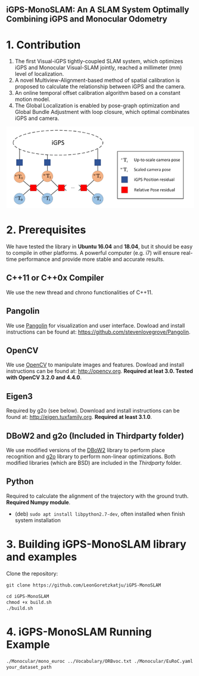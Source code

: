 ## iGPS-MonoSLAM: An A SLAM System Optimally Combining iGPS and Monocular Odometry
# 1. Contribution
1. The first Visual-iGPS tightly-coupled SLAM system, which optimizes iGPS and Monocular Visual-SLAM jointly, reached a millimeter (mm) level of localization.
2. A novel Multiview-Alignment-based method of spatial calibration is proposed to calculate the relationship between iGPS and the camera.
3. An online temporal offset calibration algorithm based on a constant motion model.
4. The Global Localization is enabled by pose-graph optimization and Global Bundle Adjustment with loop closure, which optimal combinates iGPS and camera.

![Factor Graph](img\graph.jpg)

# 2. Prerequisites
We have tested the library in **Ubuntu 16.04** and **18.04**, but it should be easy to compile in other platforms. A powerful computer (e.g. i7) will ensure real-time performance and provide more stable and accurate results.

## C++11 or C++0x Compiler
We use the new thread and chrono functionalities of C++11.

## Pangolin
We use [Pangolin](https://github.com/stevenlovegrove/Pangolin) for visualization and user interface. Dowload and install instructions can be found at: https://github.com/stevenlovegrove/Pangolin.

## OpenCV
We use [OpenCV](http://opencv.org) to manipulate images and features. Dowload and install instructions can be found at: http://opencv.org. **Required at leat 3.0. Tested with OpenCV 3.2.0 and 4.4.0**.

## Eigen3
Required by g2o (see below). Download and install instructions can be found at: http://eigen.tuxfamily.org. **Required at least 3.1.0**.

## DBoW2 and g2o (Included in Thirdparty folder)
We use modified versions of the [DBoW2](https://github.com/dorian3d/DBoW2) library to perform place recognition and [g2o](https://github.com/RainerKuemmerle/g2o) library to perform non-linear optimizations. Both modified libraries (which are BSD) are included in the *Thirdparty* folder.

## Python
Required to calculate the alignment of the trajectory with the ground truth. **Required Numpy module**.

* (deb) `sudo apt install libpython2.7-dev`, often installed when finish system installation

# 3. Building iGPS-MonoSLAM library and examples

Clone the repository:
```
git clone https://github.com/LeonGoretzkatju/iGPS-MonoSLAM
```

```
cd iGPS-MonoSLAM
chmod +x build.sh
./build.sh
```
# 4. iGPS-MonoSLAM Running Example
```
./Monocular/mono_euroc ../Vocabulary/ORBvoc.txt ./Monocular/EuRoC.yaml your_dataset_path
```


